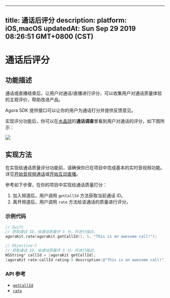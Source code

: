 
---
title: 通话后评分
description: 
platform: iOS,macOS
updatedAt: Sun Sep 29 2019 08:26:51 GMT+0800 (CST)
---
# 通话后评分
## 功能描述
通话或直播结束后，让用户对通话/直播进行评分，可以收集用户对通话质量体验的主观评价，帮助改进产品。

Agora SDK 提供接口可以让你的用户为通话打分并提供反馈意见。

实现评分功能后，你可以在[水晶球](../../cn/Video/aa_guide.md)的**通话调查**里看到用户对通话的评分，如下图所示：

![](https://web-cdn.agora.io/docs-files/1545801192291)

## 实现方法

在实现给通话质量评分功能前，请确保你已在项目中完成基本的实时音视频功能。详见[开始音视频通话](../../cn/Video/start_call_ios.md)或[开始互动直播](../../cn/Video/start_live_ios.md)。

参考如下步骤，在你的项目中实现给通话质量打分：

1. 加入频道后，用户调用 `getCallId` 方法获取当前通话 ID。
2. 离开频道后，用户调用 `rate` 方法给该通话的质量进行评分。

### 示例代码

```swift
// Swift
// 获取通话 ID，给通话质量评 5 分，并进行描述。
agoraKit.rate(agoraKit.getCallId(), 5, "This is an awesome call!");
```

```objective-c
// Objective-C
// 获取通话 ID，给通话质量评 5 分，并进行描述。
NSString* callId = [agoraKit getCallId];
[agoraKit rate:callId rating:5 description:@"This is an awesome call!"]; 
```

### API 参考

- [`getCallId`](https://docs.agora.io/cn/Video/API%20Reference/oc/Classes/AgoraRtcEngineKit.html#//api/name/getCallId)
- [`rate`](https://docs.agora.io/cn/Video/API%20Reference/oc/Classes/AgoraRtcEngineKit.html#//api/name/rate:rating:description:)

